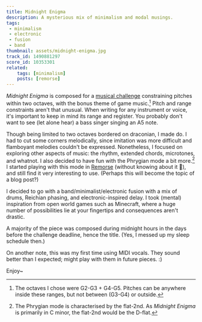 ```yaml
---
title: Midnight Enigma
description: A mysterious mix of minimalism and modal musings.
tags:
 - minimalism
 - electronic
 - fusion
 - band
thumbnail: assets/midnight-enigma.jpg
track_id: 1490881297
score_id: 10353301
related:
    tags: [minimalism]
    posts: [remorse]
---
```


_Midnight Enigma_ is composed for a [musical challenge][chal] constraining pitches within two octaves, with the bonus theme of game music.[^octaves] Pitch and range constraints aren't that unusual. When writing for any instrument or voice, it's important to keep in mind its range and register. You probably don't want to see (let alone hear) a bass singer singing an A5 note.

Though being limited to two octaves bordered on draconian, I made do. I had to cut some corners melodically, since imitation was more difficult and flamboyant melodies couldn't be expressed. Nonetheless, I focused on exploring other aspects of music: the rhythm, extended chords, microtones, and whatnot. I also decided to have fun with the Phrygian mode a bit more.[^phrygian] I started playing with this mode in [Remorse](/posts/remorse/) (without knowing about it 🫢), and still find it very interesting to use. (Perhaps this will become the topic of a blog post?)

[^octaves]: The octaves I chose were G2-G3 + G4-G5. Pitches can be anywhere inside these ranges, but not between (G3-G4) or outside.

[^phrygian]: The Phrygian mode is characterised by the flat-2nd. As _Midnight Enigma_ is primarily in C minor, the flat-2nd would be the D-flat.

I decided to go with a band/minimalist/electronic fusion with a mix of drums, Reichian phasing, and electronic-inspired delay. I took (mental) inspiration from open world games such as Minecraft, where a huge number of possibilities lie at your fingertips and consequences aren't drastic.

A majority of the piece was composed during midnight hours in the days before the challenge deadline, hence the title. (Yes, I messed up my sleep schedule then.)

On another note, this was my first time using MIDI vocals. They sound better than I expected; might play with them in future pieces. :)

Enjoy~

[chal]: https://musescore.com/groups/fun-musical-challenges/discuss/5180866
